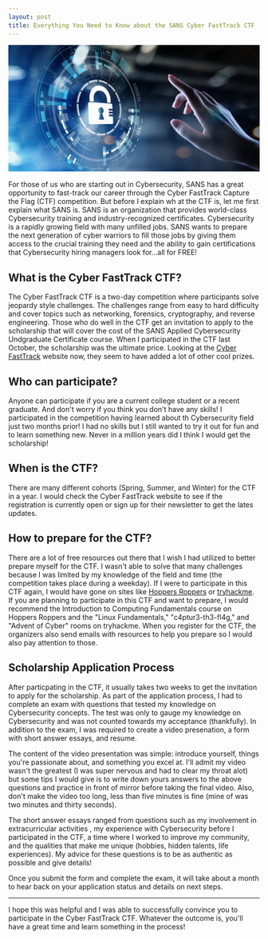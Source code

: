 ```yaml
---
layout: post
title: Everything You Need to Know about the SANS Cyber FastTrack CTF
---
```

![Learning](/images/cybersec-finger.jpeg "Source: evansdist.com")


For those of us who are starting out in Cybersecurity, SANS has a great opportunity to fast-track
our career through the Cyber FastTrack Capture the Flag (CTF) competition. But before I explain wh
at the CTF is, let me first explain what SANS is. SANS is an organization that provides
world-class Cybersecurity training and industry-recognized certificates. Cybersecurity is a
rapidly growing field with many unfilled jobs. SANS wants to prepare the next generation of
cyber warriors to fill those jobs by giving them access to the crucial training they need and the
ability to gain certifications that Cybersecurity hiring managers look for...all for FREE!


What is the Cyber FastTrack CTF?
--------------------------------

The Cyber FastTrack CTF is a two-day competition where participants solve jeopardy style
challenges. The challenges range from easy to hard difficulty and cover topics such as networking,
forensics, cryptography, and reverse engineering. Those who do well in the CTF get an invitation
to apply to the scholarship that will cover the cost of the SANS Applied Cybersecurity Undgraduate
Certificate course. When I participated in the CTF last October, the scholarship was the ultimate
price. Looking at the [Cyber FastTrack](https://cyber-fasttrack.org/) website now, they seem to
have added a lot of other cool prizes.

Who can participate?
--------------------

Anyone can participate if you are a current college student or a recent graduate. And don't worry
if you think you don't have any skills! I participated in the competition having learned about th
Cybersecurity field just two months prior! I had no skills but I still wanted to try it out for
fun and to learn something new. Never in a million years did I think I would get the scholarship!

When is the CTF?
----------------

There are many different cohorts (Spring, Summer, and Winter) for the CTF in a year. I would check
the Cyber FastTrack website to see if the registration is currently open or sign up for their
newsletter to get the lates updates.

How to prepare for the CTF?
---------------------------

There are a lot of free resources out there that I wish I had utilized to better prepare myself
for the CTF. I wasn't able to solve that many challenges because I was limited by my knowledge of
the field and time (the competition takes place during a weekday). If I were to participate in
this CTF again, I would have gone on sites like [Hoppers Roppers](https://www.hoppersroppers.org/)
or [tryhackme](https://tryhackme.com/). If you are planning to participate in this CTF and want to
prepare, I would recommend the Introduction to Computing Fundamentals course on Hoppers Roppers 
and the "Linux Fundamentals," "c4ptur3-th3-fl4g," and "Advent of Cyber" rooms on tryhackme. When
you register for the CTF, the organizers also send emails with resources to help you prepare so
I would also pay attention to those.

Scholarship Application Process
-------------------------------

After particpating in the CTF, it usually takes two weeks to get the invitation to apply for the
scholarship. As part of the application process, I had to complete an exam with questions that
tested my knowledge on Cybersecurity concepts. The test was only to gauge my knowledge on
Cybersecurity and was not counted towards my acceptance (thankfully). In addition to the exam, I 
was required to create a video presenation, a form with short answer essays, and resume.

The content of the video presentation was simple: introduce yourself, things you're passionate 
about, and something you excel at. I'll admit my video wasn't the greatest (I was super nervous 
and had to clear my throat alot) but some tips I would give is to write down yours answers to the
above questions and practice in front of mirror before taking the final video. Also, don't make 
the video too long, less than five minutes is fine (mine of was two minutes and thirty seconds).

The short answer essays ranged from questions such as my involvement in extracurricular activities
, my experience with Cybersecurity before I participated in the CTF, a time where I worked to 
improve my community, and the qualities that make me unique (hobbies, hidden talents, life 
experiences). My advice for these questions is to be as authentic as possible and give details!

Once you submit the form and complete the exam, it will take about a month to hear back on your
application status and details on next steps.

-----------------------------------------

I hope this was helpful and I was able to successfully convince you to participate in the Cyber 
FastTrack CTF. Whatever the outcome is, you'll have a great time and learn something in the 
process!

